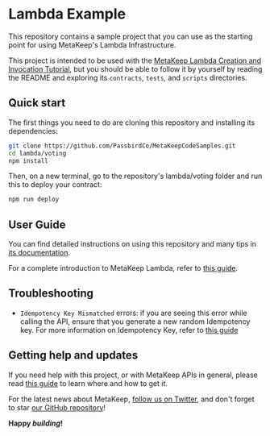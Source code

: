 # Lambda Example

This repository contains a sample project that you can use as the starting point
for using MetaKeep's Lambda Infrastructure.

This project is intended to be used with the
[MetaKeep Lambda Creation and Invocation Tutorial](https://hardhat.org/tutorial), but you should be
able to follow it by yourself by reading the README and exploring its
`contracts`, `tests`, and `scripts` directories.

## Quick start

The first things you need to do are cloning this repository and installing its
dependencies:

```sh
git clone https://github.com/PassbirdCo/MetaKeepCodeSamples.git
cd lambda/voting
npm install
```

Then, on a new terminal, go to the repository's lambda/voting folder and run this to
deploy your contract:

```sh
npm run deploy
```

## User Guide

You can find detailed instructions on using this repository and many tips in [its documentation](http://docs.metakeep.xyz).

For a complete introduction to MetaKeep Lambda, refer to [this guide](https://docs.metakeep.xyz).

## Troubleshooting

- `Idempotency Key Mismatched` errors: if you are seeing this error while calling the API, ensure that you generate a new random Idempotency key. For more information on Idempotency Key, refer to [this guide](https://docs.metakeep.xyz/reference/idempotency-key)

## Getting help and updates

If you need help with this project, or with MetaKeep APIs in general, please read [this guide](https://docs.metakeep.xyz) to learn where and how to get it.

For the latest news about MetaKeep, [follow us on Twitter](https://twitter.com/PassbirdCo), and don't forget to star [our GitHub repository](https://github.com/PassbirdCo/MetaKeepCodeSamples.git)!

**Happy _building_!**
